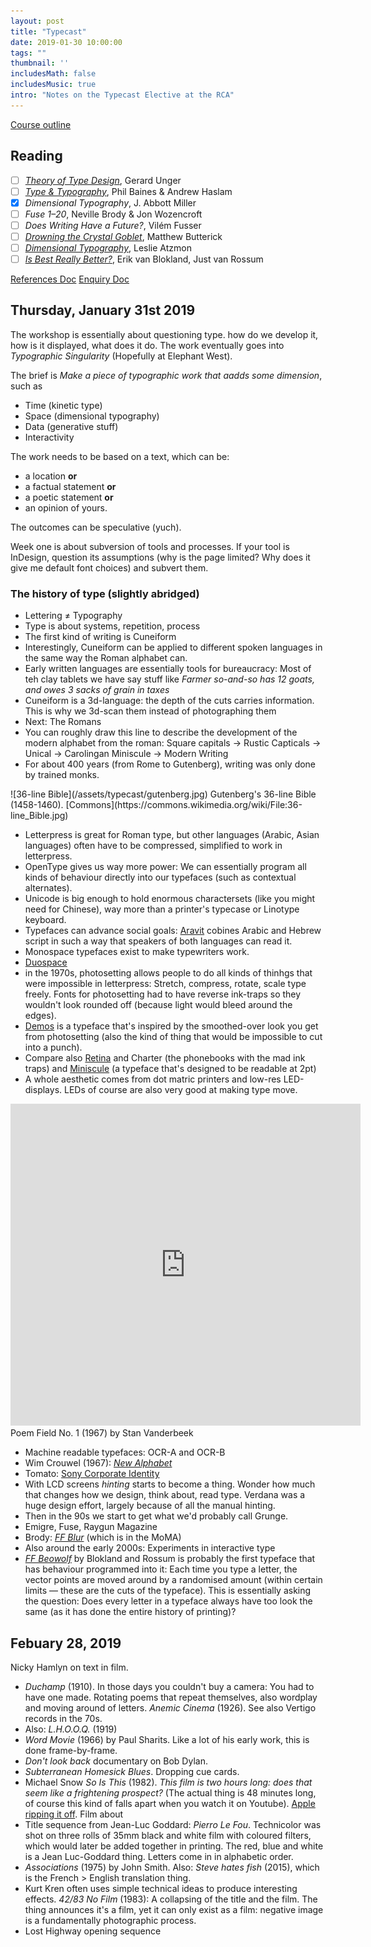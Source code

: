 ```yaml
---
layout: post
title: "Typecast"
date: 2019-01-30 10:00:00
tags: ""
thumbnail: ''
includesMath: false
includesMusic: true
intro: "Notes on the Typecast Elective at the RCA"
---
```


[Course outline](http://rcade.rca.ac.uk/pluginfile.php/69316/mod_resource/content/3/Expanded%20Practice%20-%20Spring%20Term%202019.pdf)

## Reading
- [ ] *[Theory of Type Design](https://www.amazon.co.uk/Theory-Type-Design-Gerard-Unger/dp/9462084408/ref=sr_1_1?ie=UTF8&qid=1549217495&sr=8-1&keywords=Theory+of+Type+Design)*, Gerard Unger
- [ ] *[Type & Typography](http://library.rca.ac.uk/client/2015/search/results?qu=Type+%26+Typography&te=ILS#)*, Phil Baines & Andrew Haslam
- [x] *Dimensional Typography*, J. Abbott Miller
- [ ] *Fuse 1–20*, Neville Brody & Jon Wozencroft
- [ ] *Does Writing Have a Future?*, Vilém Fusser
- [ ] *[Drowning the Crystal Goblet](https://practicaltypography.com/drowning-the-crystal-goblet.html)*, Matthew Butterick
- [ ] *[Dimensional Typography](http://www.eyemagazine.com/blog/post/dimensional-typography)*, Leslie Atzmon
- [ ] *[Is Best Really Better?](http://letterror.com/articles/is-best-really-better.html)*, Erik van Blokland, Just van Rossum

[References Doc](https://docs.google.com/document/d/1ENURWyF-r-HDoEKIpoMzVs1wMuL6cijbLwurojOYcM8/edit)
[Enquiry Doc](https://docs.google.com/document/d/14aemrAxaS6A9qcnpsV8QG-AJRa4DZpghiX0tYCDIYtY/edit)

## Thursday, January 31st 2019

The workshop is essentially about questioning type. how do we develop it, how is it displayed, what does it do. The work eventually goes into *Typographic Singularity* (Hopefully at Elephant West).

The brief is *Make a piece of typographic work that aadds some dimension*, such as

- Time (kinetic type)
- Space (dimensional typography)
- Data (generative stuff)
- Interactivity

The work needs to be based on a text, which can be:
 
- a location **or**
- a factual statement **or**
- a poetic statement **or**
- an opinion of yours.

The outcomes can be speculative (yuch).

Week one is about subversion of tools and processes. If your tool is InDesign, question its assumptions (why is the page limited? Why does it give me default font choices) and subvert them.

### The history of type (slightly abridged)

- Lettering ≠ Typography
- Type is about systems, repetition, process
- The first kind of writing is Cuneiform
- Interestingly, Cuneiform can be applied to different spoken languages in the same way the Roman alphabet can.
- Early written languages are essentially tools for bureaucracy: Most of teh clay tablets we have say stuff like *Farmer so-and-so has 12 goats, and owes 3 sacks of grain in taxes*
- Cuneiform is a 3d-language: the depth of the cuts carries information. This is why we 3d-scan them instead of photographing them
- Next: The Romans
- You can roughly draw this line to describe the development of the modern alphabet from the roman: Square capitals → Rustic Capticals → Unical → Carolingan Miniscule → Modern Writing
- For about 400 years (from Rome to Gutenberg), writing was only done by trained monks.

<div class='full' markdown='1'>
![36-line Bible](/assets/typecast/gutenberg.jpg)
Gutenberg's 36-line Bible (1458-1460). [Commons](https://commons.wikimedia.org/wiki/File:36-line_Bible.jpg)
</div>

- Letterpress is great for Roman type, but other languages (Arabic, Asian languages) often have to be compressed, simplified to work in letterpress.
- OpenType gives us way more power: We can essentially program all kinds of behaviour directly into our typefaces (such as contextual alternates).
- Unicode is big enough to hold enormous charactersets (like you might need for Chinese), way more than a printer's typecase or Linotype keyboard.
- Typefaces can advance social goals: [Aravit](https://www.aravrit.com/) cobines Arabic and Hebrew script in such a way that speakers of both languages can read it.
- Monospace typefaces exist to make typewriters work.
- [Duospace](https://ia.net/topics/in-search-of-the-perfect-writing-font)
- in the 1970s, photosetting allows people to do all kinds of thinhgs that were impossible in letterpress: Stretch, compress, rotate, scale type freely. Fonts for photosetting had to have reverse ink-traps so they wouldn't look rounded off (because light would bleed around the edges).
- [Demos](https://typographica.org/typeface-reviews/demos-next/) is a typeface that's inspired by the smoothed-over look you get from photosetting (also the kind of thing that would be impossible to cut into a punch).
- Compare also [Retina](https://frerejones.com/families/retina) and Charter (the phonebooks with the mad ink traps) and [Miniscule](https://typographica.org/typeface-reviews/minuscule/) (a typeface that's designed to be readable at 2pt)
- A whole aesthetic comes from dot matric printers and low-res LED-displays. LEDs of course are also very good at making type move.

<p>
<iframe width="560" height="515" src="https://www.youtube.com/embed/OsNmrCgwwQM" frameborder="0" allow="accelerometer; autoplay; encrypted-media; gyroscope; picture-in-picture" allowfullscreen></iframe>
Poem Field No. 1 (1967) by Stan Vanderbeek
</p>

- Machine readable typefaces: OCR-A and OCR-B
- Wim Crouwel (1967): *[New Alphabet](https://www.moma.org/collection/works/139322)*
- Tomato: [Sony Corporate Identity](https://vimeo.com/239379931)
- With LCD screens *hinting* starts to become a thing. Wonder how much that changes how we design, think about, read type. Verdana was a huge design effort, largely because of all the manual hinting.
- Then in the 90s we start to get what we'd probably call Grunge.
- Emigre, Fuse, Raygun Magazine
- Brody: *[FF Blur](https://www.moma.org/collection/works/139325)* (which is in the MoMA)
- Also around the early 2000s: Experiments in interactive type
- *[FF Beowolf](https://www.moma.org/collection/works/139326)* by Blokland and Rossum is probably the first typeface that has behaviour programmed into it: Each time you type a letter, the vector points are moved around by a randomised amount (within certain limits — these are the cuts of the typeface). This is essentially asking the question: Does every letter in a typeface always have too look the same (as it has done the entire history of printing)?

## Febuary 28, 2019

Nicky Hamlyn on text in film.

- *Duchamp* (1910). In those days you couldn't buy a camera: You had to have one made. Rotating poems that repeat themselves, also wordplay and moving around of letters. *Anemic Cinema* (1926). See also Vertigo records in the 70s.
- Also: *L.H.O.O.Q.* (1919)
- *Word Movie* (1966) by Paul Sharits. Like a lot of his early work, this is done frame-by-frame.
- *Don't look back* documentary on Bob Dylan.
- *Subterranean Homesick Blues*. Dropping cue cards.
- Michael Snow *So Is This* (1982). *This film is two hours long: does that seem like a frightening prospect?* (The actual thing is 48 minutes long, of course this kind of falls apart when you watch it on Youtube). [Apple ripping it off](https://www.youtube.com/watch?v=iol8n3m88SA). Film about 
- Title sequence from Jean-Luc Goddard: *Pierro Le Fou*. Technicolor was shot on three rolls of 35mm black and white film with coloured filters, which would later be added together in printing. The red, blue and white is a Jean Luc-Goddard thing. Letters come in in alphabetic order.
- *Associations* (1975) by John Smith. Also: *Steve hates fish* (2015), which is the French > English translation thing.
- Kurt Kren often uses simple technical ideas to produce interesting effects. *42/83 No Film* (1983): A collapsing of the title and the film. The thing announces it's a film, yet it can only exist as a film: negative image is a fundamentally photographic process.
- Lost Highway opening sequence